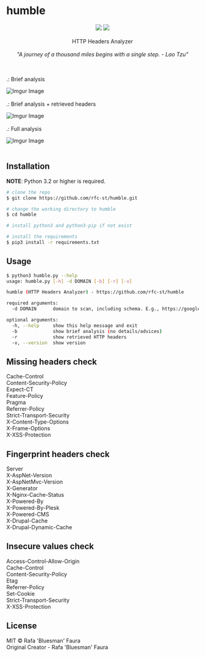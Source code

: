 # humble

<p align=center>
<a target="_blank" href="https://www.python.org/downloads/" title="Python version"><img src="https://img.shields.io/badge/python-%3E=_3.2-green.svg"></a>
<a target="_blank" href="LICENSE" title="License: MIT"><img src="https://img.shields.io/badge/License-MIT-blue.svg"></a>
<br />
<br />
HTTP Headers Analyzer<br />
<br />
<i>"A journey of a thousand miles begins with a single step. - Lao Tzu"</i>
</p>
<br />
<br />
.: Brief analysis<br />

![Imgur Image](https://imgur.com/grACNDz.jpg)
<br />
<br />
.: Brief analysis + retrieved headers

![Imgur Image](https://imgur.com/dEIscIr.jpg)
<br />
<br />
.: Full analysis

![Imgur Image](https://imgur.com/cjbPhvV.jpg)
<br />
<br />
## Installation

**NOTE**: Python 3.2 or higher is required.

```bash
# clone the repo
$ git clone https://github.com/rfc-st/humble.git

# change the working directory to humble
$ cd humble

# install python3 and python3-pip if not exist

# install the requirements
$ pip3 install -r requirements.txt
```

## Usage

```bash
$ python3 humble.py --help
usage: humble.py [-h] -d DOMAIN [-b] [-r] [-v]

humble (HTTP Headers Analyzer) - https://github.com/rfc-st/humble

required arguments:
  -d DOMAIN      domain to scan, including schema. E.g., https://google.com

optional arguments:
  -h, --help     show this help message and exit
  -b             show brief analysis (no details/advices)
  -r             show retrieved HTTP headers
  -v, --version  show version
```

## Missing headers check
Cache-Control\
Content-Security-Policy\
Expect-CT\
Feature-Policy\
Pragma\
Referrer-Policy\
Strict-Transport-Security\
X-Content-Type-Options\
X-Frame-Options\
X-XSS-Protection

## Fingerprint headers check
Server\
X-AspNet-Version\
X-AspNetMvc-Version\
X-Generator\
X-Nginx-Cache-Status\
X-Powered-By\
X-Powered-By-Plesk\
X-Powered-CMS\
X-Drupal-Cache\
X-Drupal-Dynamic-Cache


## Insecure values check
Access-Control-Allow-Origin\
Cache-Control\
Content-Security-Policy\
Etag\
Referrer-Policy\
Set-Cookie\
Strict-Transport-Security\
X-XSS-Protection


## License

MIT © Rafa 'Bluesman' Faura<br/>
Original Creator - Rafa 'Bluesman' Faura
